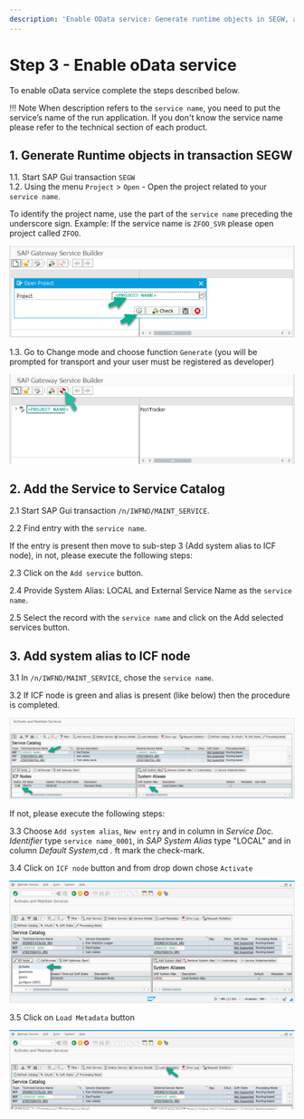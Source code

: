 ```yaml
---
description: 'Enable OData service: Generate runtime objects in SEGW, add service to catalog in /n/IWFND/MAINT_SERVICE, add system alias to ICF node and activate.'
---
```

# Step 3 - Enable oData service

To enable oData service complete the steps described below. 

!!! Note
    When description refers to the `service name`, you need to put the service’s name of the run application. If you don't know the service name please refer to the technical section of each product.

## 1. Generate Runtime objects in transaction SEGW

1.1. Start SAP Gui transaction `SEGW`<br>
1.2. Using the menu `Project` > `Open` - Open the project related to your `service name`. 

To identify the project name, use the part of the `service name` preceding the underscore sign. 
Example: If the service name is `ZFOO_SVR` please open project called `ZFOO`.

[![](res/segw.png)](res/segw.png)

1.3. Go to Change mode and choose function `Generate` (you will be prompted for transport and your user must be registered as developer)

[![](res/segw_gen.png)](res/segw_gen.png)

## 2. Add the Service to Service Catalog

2.1 Start SAP Gui transaction `/n/IWFND/MAINT_SERVICE`.

2.2 Find entry with the `service name`.

If the entry is present then move to sub-step 3 (Add system alias to ICF node), in not, please execute the following steps:

2.3 Click on the `Add service` button.

2.4 Provide System Alias: LOCAL and External Service Name as the `service name`.

2.5 Select the record with the `service name` and click on the Add selected services button.

## 3. Add system alias to ICF node

3.1 In `/n/IWFND/MAINT_SERVICE`, chose the `service name`.

3.2 If ICF node is green and alias is present (like below) then the procedure is completed.

[![](res/maint-service.png)](res/maint-service.png)

If not, please execute the following steps:

3.3 Choose `Add system alias`, `New entry` and in column in *Service Doc. Identifier* type `service name_0001`, in *SAP System Alias* type "LOCAL" and in column *Default System*,cd . ft mark the check-mark.

3.4 Click on `ICF node` button and from drop down chose `Activate`

[![](res/maint-service-icf.png)](res/maint-service-icf.png) 

3.5 Click on `Load Metadata` button

[![](res/maint-service-meta.png)](res/maint-service-meta.png) 